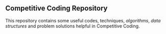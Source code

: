 ## Competitive Coding Repository 
This repository contains some useful codes, techniques, *algorithms*, *data structures* and problem solutions helpful in Competitive Coding.
